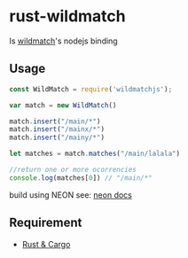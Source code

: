 # rust-wildmatch


Is [wildmatch](https://github.com/becheran/wildmatch)'s nodejs binding

## Usage

```js
const WildMatch = require('wildmatchjs');

var match = new WildMatch()

match.insert("/main/*")
match.insert("/mainx/*")
match.insert("/mainy/*")

let matches = match.matches("/main/lalala")

//return one or more ocorrencies
console.log(matches[0]) // "/main/*"

```

build using NEON
see: [neon docs](https://neon-bindings.com/docs/electron-apps/)

## Requirement

- [Rust & Cargo](https://www.rust-lang.org/learn/get-started)

